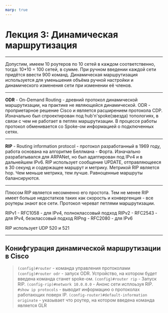 ```yaml
---
marp: true
---
```


# Лекция 3: Динамическая маршрутизация

---
Допустим, имеем 10 роутеров по 10 сетей в каждом соответственно, тогда:
10*10 = 100 сетей, в сумме. При ручном введении каждой сети придётся ввести 900 команд. Динамическая маршрутизация используется для уменьшения объёма ручной настройки и динамического изменения сети при изменении её членов.

---
**ODR** - On-Demand Routing - древний протокол динамической маршрутизации, на практике не являющейся динамической. ODR - проприетарное решение Cisco и является расширением протокола CDP. Изначально был спроектирован под hub'n'spoke(звезда) топологиях, в связи с чем не работает в петлях маршрутизации.
В процессе работы протокол обменивается со Spoke-ом информацией о подключенных сетях. 

---
**RIP** - Routing information protocol -  протокол разработанный в 1969 году, работа основана на алгоритме Беллмана - Форта. Изначально разрабатывался для ARPANet, но был адаптирован под IPv4 и в дальнейшем IPv6.
RIP использует сообщение UPDATE, отправляющееся в 30 секунд и содержащее маршрут и метрику. Метрикой RIP является hop. Чем меньше метрика, тем лучше. Равноценные маршруты балансируются.

---
Плюсом RIP является несомненно его простота. Тем не менее RIP имеет больше недостатков таких как скорость и конвергенция - все роутеры знают все сети.
Протокол череват петлями маршрутизации.

RIPv1 - RFC1058 - для IPv4, полноклассовый подход
RIPv2 - RFC2543 - для IPv4, безклассовый подход
RIPng - RFC2080 - для IPv6

RIP использует UDP 520 и 521

---
## Конифгурация динамической маршрутизации в Cisco
>`(config)#router` - команда управления протоколами
>`(config)#router odr` - запуск ODR. Устройство, на котором будет введена команда станет spoke-ом.
>`(config)#router rip` - Запуск RIP.
>`(config-rip)#network 10.0.0.0` - Анонс сети исплоьзуя RIP.
>`#show ip protocols` - выводит информацию о протоколах работающих поверх IP.
>`(config-router)#default-information originate` - указывает что роутер, на котором введена команда является GLR